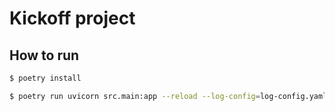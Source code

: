 # Kickoff project
## How to run
```bash
$ poetry install

$ poetry run uvicorn src.main:app --reload --log-config=log-config.yaml

```